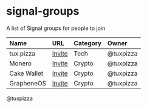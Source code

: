 # signal-groups
A list of Signal groups for people to join

| Name                 | URL                                                                                                     | Category         | Owner                |
| :------------------- | :------------------------------------------------------------------------------------------------------ | :--------------- |:---------------------|
| tux.pizza            |[Invite](https://signal.group/#CjQKIK6ChGYq5Z59rePT1zN0JSAY2Keb3IsjiZP4q5THU0BaEhBf2ZzZfTnQ0FDimonIoBIo) | Tech             | @tuxpizza            |
| Monero               |[Invite](https://signal.group/#CjQKIH8v8CvjuKl4FPRoWNfI44YK8-12FNdS0E55_LjbrZdbEhA6swzvNFN9VlMExMNmRTa4) | Crypto           | @tuxpizza            |
| Cake Wallet          |[Invite](https://signal.group/#CjQKIFe-QnPgdm_pkoTOH0PX9NKaOSCcEJqD97HBYecq94A9EhDLHwU6HvBhFB9CJ1ZC74Pe) | Crypto           | @tuxpizza            |
| GrapheneOS           |[Invite](https://signal.group/#CjQKIFZJvfdi5DaKsVYFJOO92wPwClwQHd_fXAzplgzIOL-1EhAaapwS8cxC9d4o3E3-Pugm) | Crypto           | @tuxpizza            |

@tuxpizza
